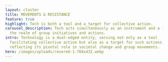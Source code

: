 ```yaml
---
layout: cluster
title: MOVEMENTS & RESISTANCE
feature: true
highlight: Tech is both a tool and a target for collective action.
carousel_description: Tech acts simultaneously as an instrument and a focus in
  the realm of group initiatives and actions.
intro: Technology is a dual-edged entity, serving not only as a tool
  facilitating collective action but also as a target for such actions,
  reflecting its pivotal role in societal change and group movements.
hero: /images/uploads/revere6-1-768x432.webp
---
```

